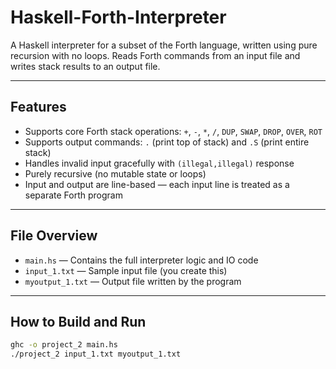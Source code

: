 # Haskell-Forth-Interpreter
A Haskell interpreter for a subset of the Forth language, written using pure recursion with no loops. Reads Forth commands from an input file and writes stack results to an output file.

---

## Features

- Supports core Forth stack operations: `+`, `-`, `*`, `/`, `DUP`, `SWAP`, `DROP`, `OVER`, `ROT`
- Supports output commands: `.` (print top of stack) and `.S` (print entire stack)
- Handles invalid input gracefully with `(illegal,illegal)` response
- Purely recursive (no mutable state or loops)
- Input and output are line-based — each input line is treated as a separate Forth program

---

## File Overview

- `main.hs` — Contains the full interpreter logic and IO code
- `input_1.txt` — Sample input file (you create this)
- `myoutput_1.txt` — Output file written by the program

---

## How to Build and Run

```bash
ghc -o project_2 main.hs
./project_2 input_1.txt myoutput_1.txt
